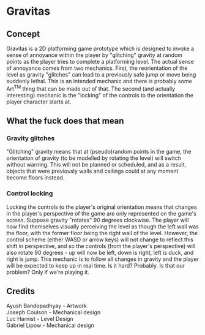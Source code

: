 # Gravitas

## Concept
Gravitas is a 2D platforming game prototype which is designed to invoke a sense of annoyance within the player by "glitching" gravity at random points as the player tries to complete a platforming level. The actual sense of annoyance comes from two mechanics. First, the reorientation of the level as gravity "glitches" can lead to a previously safe jump or move being suddenly lethal. This is an intended mechanic and there is probably some Art<sup>TM</sup> thing that can be made out of that. The second (and actually interesting) mechanic is the "locking" of the controls to the orientation the player character starts at.

## What the fuck does that mean
### Gravity glitches
"Glitching" gravity means that at (pseudo)random points in the game, the orientation of gravity (to be modelled by rotating the level) will switch without warning. This will not be planned or scheduled, and as a result, objects that were previously walls and ceilings could at any moment become floors instead.
### Control locking
Locking the controls to the player's original orientation means that changes in the player's perspective of the game are only represented on the game's *screen*. Suppose gravity "rotates" 90 degrees clockwise. The player will now find themselves visually perceiving the level as though the left wall was the floor, with the former floor being the right wall of the level. However, the control scheme (either WASD or arrow keys) will not change to reflect this shift in perspective, and so the controls (from the player's perspective) will also rotate 90 degrees - up will now be left, down is right, left is duck, and right is jump.
This mechanic is to follow all changes in gravity and the player will be expected to keep up in real time. Is it hard? Probably. Is that our problem? Only if we're playing it.

## Credits
Ayush Bandopadhyay - Artwork  
Joseph Coulson - Mechanical design  
Luc Harnist - Level Design  
Gabriel Lipow - Mechanical design
